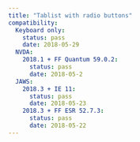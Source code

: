 ```yaml
---
title: "Tablist with radio buttons"
compatibility:
  Keyboard only:
    status: pass
    date: 2018-05-29
  NVDA:
    2018.1 + FF Quantum 59.0.2:
      status: pass
      date: 2018-05-2
  JAWS:
    2018.3 + IE 11:
      status: pass
      date: 2018-05-23
    2018.3 + FF ESR 52.7.3:
      status: pass
      date: 2018-05-22
---
```

